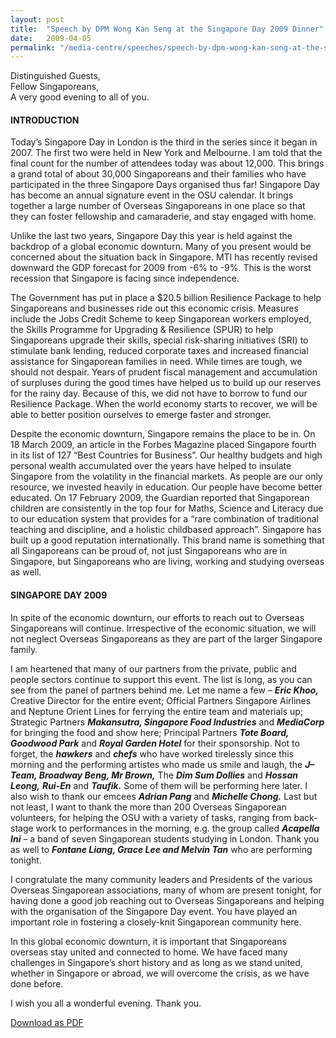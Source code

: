 ```yaml
---
layout: post
title:  "Speech by DPM Wong Kan Seng at the Singapore Day 2009 Dinner"
date:   2009-04-05
permalink: "/media-centre/speeches/speech-by-dpm-wong-kan-seng-at-the-singapore-day-2009-dinner"
---
```


Distinguished Guests,</br> 
Fellow Singaporeans,</br>
A very good evening to all of you. 

#### **INTRODUCTION**

Today’s Singapore Day in London is the third in the series since it began in 2007. The first two were held in New York and Melbourne. I am told that the final count for the number of attendees today was about 12,000. This brings a grand total of about 30,000 Singaporeans and their families who have participated in the three Singapore Days organised thus far! Singapore Day has become an annual signature event in the OSU calendar. It brings together a large number of Overseas Singaporeans in one place so that they can foster fellowship and camaraderie, and stay engaged with home.

Unlike the last two years, Singapore Day this year is held against the backdrop of a global economic downturn. Many of you present would be concerned about the situation back in Singapore. MTI has recently revised downward the GDP forecast for 2009 from -6% to -9%. This is the worst recession that Singapore is facing since independence. 

The Government has put in place a $20.5 billion Resilience Package to help Singaporeans and businesses ride out this economic crisis. Measures include the Jobs Credit Scheme to keep Singaporean workers employed, the Skills Programme for Upgrading & Resilience (SPUR) to help Singaporeans upgrade their skills, special risk-sharing initiatives (SRI) to stimulate bank lending, reduced corporate taxes and increased financial assistance for Singaporean families in need. While times are tough, we should not despair. Years of prudent fiscal management and accumulation of surpluses during the good times have helped us to build up our reserves for the rainy day. Because of this, we did not have to borrow to fund our Resilience Package. When the world economy starts to recover, we will be able to better position ourselves to emerge faster and stronger. 

Despite the economic downturn, Singapore remains the place to be in. On 18 March 2009, an article in the Forbes Magazine placed Singapore fourth in its list of 127 “Best Countries for Business”. Our healthy budgets and high personal wealth accumulated over the years have helped to insulate Singapore from the volatility in the financial markets. As people are our only resource, we invested heavily in education. Our people have become better educated. On 17 February 2009, the Guardian reported that Singaporean children are consistently in the top four for Maths, Science and Literacy due to our education system that provides for a “rare combination of traditional teaching and discipline, and a holistic childbased approach”. Singapore has built up a good reputation internationally. This brand name is something that all Singaporeans can be proud of, not just Singaporeans who are in Singapore, but Singaporeans who are living, working and studying overseas as well.

#### **SINGAPORE DAY 2009**

In spite of the economic downturn, our efforts to reach out to Overseas Singaporeans will continue. Irrespective of the economic situation, we will not neglect Overseas Singaporeans as they are part of the larger Singapore family.

I am heartened that many of our partners from the private, public and people sectors continue to support this event. The list is long, as you can see from the panel of partners behind me. Let me name a few – _**Eric Khoo,**_ Creative Director for the entire event; Official Partners Singapore Airlines and Neptune Orient Lines for ferrying the entire team and materials up; Strategic Partners _**Makansutra, Singapore Food Industries**_ and _**MediaCorp**_ for bringing the food and show here; Principal Partners _**Tote Board, Goodwood Park**_ and _**Royal Garden Hotel**_ for their sponsorship. Not to forget, the _**hawkers**_ and _**chefs**_ who have worked tirelessly since this morning and the performing artistes who made us smile and laugh, the _**J–Team, Broadway Beng, Mr Brown,**_ The _**Dim Sum Dollies**_ and _**Hossan Leong,**_ _**Rui-En**_ and _**Taufik.**_ Some of them will be performing here later. I also wish to thank our emcees _**Adrian Pang**_ and _**Michelle Chong.**_ Last but not least, I want to thank the more than 200 Overseas Singaporean volunteers, for helping the OSU with a variety of tasks, ranging from back-stage work to performances in the morning, e.g. the group called _**Acapella Ini**_ – a band of seven Singaporean students studying in London. Thank you as well to _**Fontane Liang, Grace Lee and Melvin Tan**_ who are performing tonight.

I congratulate the many community leaders and Presidents of the various Overseas Singaporean associations, many of whom are present tonight, for having done a good job reaching out to Overseas Singaporeans and helping with the organisation of the Singapore Day event. You have played an important role in fostering a closely-knit Singaporean community here. 

In this global economic downturn, it is important that Singaporeans overseas stay united and connected to home. We have faced many challenges in Singapore’s short history and as long as we stand united, whether in Singapore or abroad, we will overcome the crisis, as we have done before. 

I wish you all a wonderful evening. Thank you.

[Download as PDF](https://www.strategygroup.gov.sg/media-centre/speeches/article/GetPdf/speech-by-dpm-wong-kan-seng-at-the-singapore-day-2009-dinner/)
